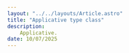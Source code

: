 ```yaml
---
layout: "../../layouts/Article.astro"
title: "Applicative type class"
description:
    Applicative.
date: 10/07/2025
---
```


